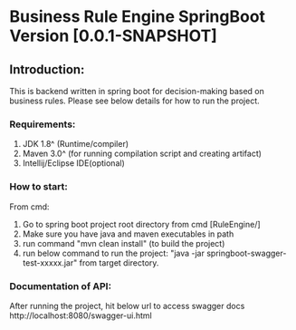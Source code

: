 # Business Rule Engine SpringBoot Version [0.0.1-SNAPSHOT]

## Introduction:

This is backend written in spring boot for decision-making based on business rules. 
Please see below details for how to run the project. 

### Requirements:
1. JDK 1.8^ (Runtime/compiler)
2. Maven 3.0^ (for running compilation script and creating artifact)
3. Intellij/Eclipse IDE(optional)


### How to start:
From cmd:
1. Go to spring boot project root directory from cmd [RuleEngine/]
2. Make sure you have java and maven executables in path
3. run command "mvn clean install" (to build the project)
4. run below command to run the project:
   "java -jar springboot-swagger-test-xxxxx.jar" from target directory.


### Documentation of API:

After running the project, hit below url to access swagger docs
http://localhost:8080/swagger-ui.html
